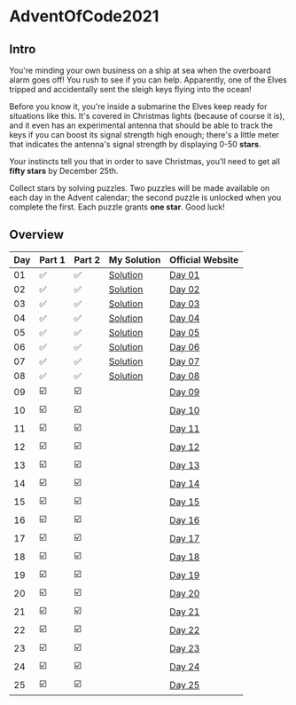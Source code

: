 # AdventOfCode2021

## Intro 
You're minding your own business on a ship at sea when the overboard alarm goes off! You rush to see if you can help. Apparently, one of the Elves tripped and accidentally sent the sleigh keys flying into the ocean!

Before you know it, you're inside a submarine the Elves keep ready for situations like this. It's covered in Christmas lights (because of course it is), and it even has an experimental antenna that should be able to track the keys if you can boost its signal strength high enough; there's a little meter that indicates the antenna's signal strength by displaying 0-50 **stars**.

Your instincts tell you that in order to save Christmas, you'll need to get all **fifty stars** by December 25th.

Collect stars by solving puzzles. Two puzzles will be made available on each day in the Advent calendar; the second puzzle is unlocked when you complete the first. Each puzzle grants **one star**. Good luck!

## Overview

| Day | Part 1                  | Part 2                  | My Solution              | Official Website | 
| --- |-------------------------|-------------------------|--------------------------| --- |
| 01 | :white_check_mark:      | :white_check_mark:      | [Solution](Day1/day1.py) | [Day 01](https://adventofcode.com/2021/day/1) |
| 02 | :white_check_mark:      | :white_check_mark:      | [Solution](Day2/day2.py) | [Day 02](https://adventofcode.com/2021/day/2) |
| 03 | :white_check_mark:      | :white_check_mark:      | [Solution](Day3/day3.py) | [Day 03](https://adventofcode.com/2021/day/3) |
| 04 | :white_check_mark:      | :white_check_mark:      | [Solution](Day4/day4.py) | [Day 04](https://adventofcode.com/2021/day/4) |
| 05 | :white_check_mark:      | :white_check_mark:      | [Solution](Day5/day5.py) | [Day 05](https://adventofcode.com/2021/day/5) |
| 06 | :white_check_mark:      | :white_check_mark:      | [Solution](Day6/day6.py) | [Day 06](https://adventofcode.com/2021/day/6) |
| 07 | :white_check_mark:      | :white_check_mark:      | [Solution](Day7/day7.py) | [Day 07](https://adventofcode.com/2021/day/7) |
| 08 | :white_check_mark:      | :white_check_mark:      | [Solution](Day8/day8.py) | [Day 08](https://adventofcode.com/2021/day/8) |
| 09 | :ballot_box_with_check: | :ballot_box_with_check: |                          | [Day 09](https://adventofcode.com/2021/day/9) |
| 10 | :ballot_box_with_check: | :ballot_box_with_check: |                          | [Day 10](https://adventofcode.com/2021/day/10) |
| 11 | :ballot_box_with_check: | :ballot_box_with_check: |                          | [Day 11](https://adventofcode.com/2021/day/11) |
| 12 | :ballot_box_with_check: | :ballot_box_with_check: |                          | [Day 12](https://adventofcode.com/2021/day/12) |
| 13 | :ballot_box_with_check: | :ballot_box_with_check: |                          | [Day 13](https://adventofcode.com/2021/day/13) |
| 14 | :ballot_box_with_check: | :ballot_box_with_check: |                          | [Day 14](https://adventofcode.com/2021/day/14) |
| 15 | :ballot_box_with_check: | :ballot_box_with_check: |                          | [Day 15](https://adventofcode.com/2021/day/15) |
| 16 | :ballot_box_with_check: | :ballot_box_with_check: |                          | [Day 16](https://adventofcode.com/2021/day/16) |
| 17 | :ballot_box_with_check: | :ballot_box_with_check: |                          | [Day 17](https://adventofcode.com/2021/day/17) |
| 18 | :ballot_box_with_check: | :ballot_box_with_check: |                          | [Day 18](https://adventofcode.com/2021/day/18) |
| 19 | :ballot_box_with_check: | :ballot_box_with_check: |                          | [Day 19](https://adventofcode.com/2021/day/19) |
| 20 | :ballot_box_with_check: | :ballot_box_with_check: |                          | [Day 20](https://adventofcode.com/2021/day/20) |
| 21 | :ballot_box_with_check: | :ballot_box_with_check: |                          | [Day 21](https://adventofcode.com/2021/day/21) |
| 22 | :ballot_box_with_check: | :ballot_box_with_check: |                          | [Day 22](https://adventofcode.com/2021/day/22) |
| 23 | :ballot_box_with_check: | :ballot_box_with_check: |                          | [Day 23](https://adventofcode.com/2021/day/23) |
| 24 | :ballot_box_with_check: | :ballot_box_with_check: |                          | [Day 24](https://adventofcode.com/2021/day/24) |
| 25 | :ballot_box_with_check: | :ballot_box_with_check: |                          | [Day 25](https://adventofcode.com/2021/day/25) |
